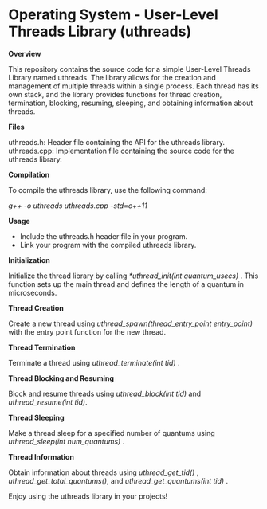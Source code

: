 # Operating System -  User-Level Threads Library (uthreads)
**Overview**

This repository contains the source code for a simple User-Level Threads Library named uthreads. The library allows for the creation and management of multiple threads within a single process. Each thread has its own stack, and the library provides functions for thread creation, termination, blocking, resuming, sleeping, and obtaining information about threads.

**Files**

uthreads.h: Header file containing the API for the uthreads library.
uthreads.cpp: Implementation file containing the source code for the uthreads library.

**Compilation**

To compile the uthreads library, use the following command:

*g++ -o uthreads uthreads.cpp -std=c++11*

**Usage**

- Include the uthreads.h header file in your program.
- Link your program with the compiled uthreads library.

**Initialization**

Initialize the thread library by calling *\*uthread_init(int quantum_usecs)* . This function sets up the main thread and defines the length of a quantum in microseconds.

**Thread Creation**

Create a new thread using *uthread_spawn(thread_entry_point entry_point)* with the entry point function for the new thread.

**Thread Termination**

Terminate a thread using *uthread_terminate(int tid)* .

**Thread Blocking and Resuming**

Block and resume threads using *uthread_block(int tid)* and *uthread_resume(int tid)*.

**Thread Sleeping**

Make a thread sleep for a specified number of quantums using *uthread_sleep(int num_quantums)* .

**Thread Information**

Obtain information about threads using *uthread_get_tid()* , *uthread_get_total_quantums()*, and *uthread_get_quantums(int tid)* .

Enjoy using the uthreads library in your projects!


